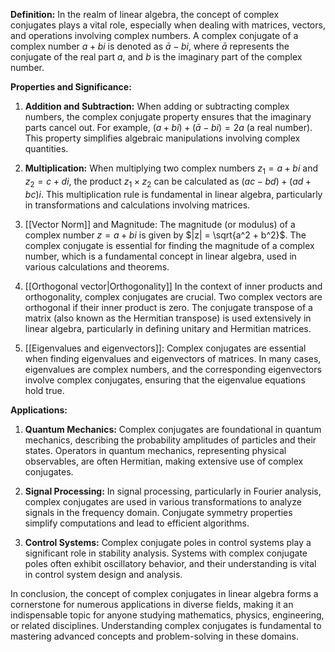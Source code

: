 **Definition:**
In the realm of linear algebra, the concept of complex conjugates plays a vital role, especially when dealing with matrices, vectors, and operations involving complex numbers. A complex conjugate of a complex number $a + bi$ is denoted as $\bar{a} - bi$, where $\bar{a}$ represents the conjugate of the real part $a$, and $b$ is the imaginary part of the complex number. 

**Properties and Significance:**

1. **Addition and Subtraction:** When adding or subtracting complex numbers, the complex conjugate property ensures that the imaginary parts cancel out. For example, $(a + bi) + (\bar{a} - bi) = 2a$ (a real number). This property simplifies algebraic manipulations involving complex quantities.

2. **Multiplication:** When multiplying two complex numbers $z_1 = a + bi$ and $z_2 = c + di$, the product $z_1 \times z_2$ can be calculated as $(ac - bd) + (ad + bc)i$. This multiplication rule is fundamental in linear algebra, particularly in transformations and calculations involving matrices.

3. [[Vector Norm]] and Magnitude: The magnitude (or modulus) of a complex number $z = a + bi$ is given by $|z| = \sqrt{a^2 + b^2}$. The complex conjugate is essential for finding the magnitude of a complex number, which is a fundamental concept in linear algebra, used in various calculations and theorems.

4. [[Orthogonal vector|Orthogonality]] In the context of inner products and orthogonality, complex conjugates are crucial. Two complex vectors are orthogonal if their inner product is zero. The conjugate transpose of a matrix (also known as the Hermitian transpose) is used extensively in linear algebra, particularly in defining unitary and Hermitian matrices.

5. [[Eigenvalues and eigenvectors]]: Complex conjugates are essential when finding eigenvalues and eigenvectors of matrices. In many cases, eigenvalues are complex numbers, and the corresponding eigenvectors involve complex conjugates, ensuring that the eigenvalue equations hold true.

**Applications:**

1. **Quantum Mechanics:** Complex conjugates are foundational in quantum mechanics, describing the probability amplitudes of particles and their states. Operators in quantum mechanics, representing physical observables, are often Hermitian, making extensive use of complex conjugates.

2. **Signal Processing:** In signal processing, particularly in Fourier analysis, complex conjugates are used in various transformations to analyze signals in the frequency domain. Conjugate symmetry properties simplify computations and lead to efficient algorithms.

3. **Control Systems:** Complex conjugate poles in control systems play a significant role in stability analysis. Systems with complex conjugate poles often exhibit oscillatory behavior, and their understanding is vital in control system design and analysis.

In conclusion, the concept of complex conjugates in linear algebra forms a cornerstone for numerous applications in diverse fields, making it an indispensable topic for anyone studying mathematics, physics, engineering, or related disciplines. Understanding complex conjugates is fundamental to mastering advanced concepts and problem-solving in these domains.
